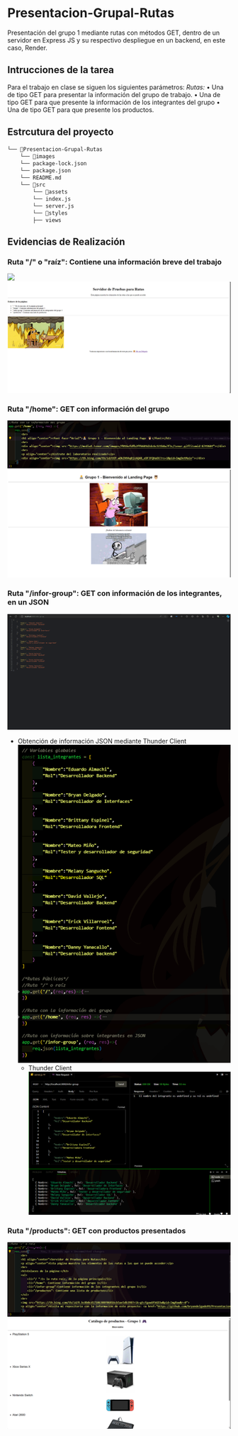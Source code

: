 # Presentacion-Grupal-Rutas
Presentación del grupo 1 mediante rutas con métodos GET, dentro de un servidor en Express JS y su respectivo despliegue en un backend, en este caso, Render.

## Intrucciones de la tarea
Para el trabajo en clase se siguen los siguientes parámetros:
*Rutas:*
•	Una de tipo GET para presentar la información del grupo de trabajo.
•	Una de tipo GET para que presente la información de los integrantes del grupo
•	Una de tipo GET para que presente los productos.

## Estrcutura del proyecto
```
└── 📁Presentacion-Grupal-Rutas
    └── 📁images
    └── package-lock.json
    └── package.json
    └── README.md
    └── 📁src
        └── 📁assets
        └── index.js
        └── server.js
        └── 📁styles
        ├── views
```
## Evidencias de Realización
### Ruta "/" o "raíz": Contiene una información breve del trabajo
![](https://github.com/bryandelgado99/Presentacion-Grupal-Rutas/blob/bcc65999ff83c67a837b6ebfe0b0b1b8a9c3dbde/images/code_raiz.png****)
![ruta_raiz](https://github.com/bryandelgado99/Presentacion-Grupal-Rutas/blob/e82d5e17949d446c3ee3252fe99cd312554a0db9/images/ruta_raiz.png)
### Ruta "/home": GET con información del grupo
![](https://github.com/bryandelgado99/Presentacion-Grupal-Rutas/blob/bcc65999ff83c67a837b6ebfe0b0b1b8a9c3dbde/images/code_home.png)
![](https://github.com/bryandelgado99/Presentacion-Grupal-Rutas/blob/bcc65999ff83c67a837b6ebfe0b0b1b8a9c3dbde/images/ruta_home.png)

### Ruta "/infor-group": GET con información de los integrantes, en un JSON
![](https://github.com/bryandelgado99/Presentacion-Grupal-Rutas/blob/bcc65999ff83c67a837b6ebfe0b0b1b8a9c3dbde/images/ruta_infor_group.png)  
- Obtención de información JSON mediante Thunder Client  
  ![](https://github.com/bryandelgado99/Presentacion-Grupal-Rutas/blob/bcc65999ff83c67a837b6ebfe0b0b1b8a9c3dbde/images/code_info.png)
  - Thunder Client
    ![](https://github.com/bryandelgado99/Presentacion-Grupal-Rutas/blob/bcc65999ff83c67a837b6ebfe0b0b1b8a9c3dbde/images/res_thunder.png)
### Ruta "/products": GET con productos presentados
![](https://github.com/bryandelgado99/Presentacion-Grupal-Rutas/blob/bcc65999ff83c67a837b6ebfe0b0b1b8a9c3dbde/images/code_raiz.png)
![](https://github.com/bryandelgado99/Presentacion-Grupal-Rutas/blob/bcc65999ff83c67a837b6ebfe0b0b1b8a9c3dbde/images/ruta_productos.png)

